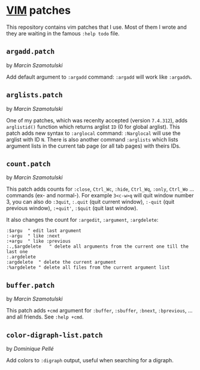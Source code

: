 [VIM](http://www.vim.rog) patches
=================================

This repository contains vim patches that I use.  Most of them I wrote and they are waiting in the famous `:help todo` file.

`argadd.patch`
--------------
by *Marcin Szamotulski*

Add default argument to `:argadd` command:  `:argadd` will work like
`:argadd%`.

`arglists.patch`
----------------
by *Marcin Szamotulski*

One of my patches, which was recenlty accepted (version `7.4.312`), adds
`arglistid()` function which returns arglist `ID` (0 for global arglist).  This
patch adds new syntax to `:arglocal` command: `:Narglocal` will use the arglist
with ID `N`.  There is also another command `:arglists` which lists argument
lists in the current tab page (or all tab pages) with theirs IDs.

`count.patch`
----------------
by *Marcin Szamotulski*

This patch adds counts for `:close`, `Ctrl_Wc`, `:hide`, `Ctrl_Wq`, `:only`,
`Ctrl_Wo`  ... commands (ex- and normal-).  For example `3<c-w>q` will quit
window number 3, you can also do `:3quit`, `:.quit` (quit current window),
`:-quit` (quit previous window), `:+quit'`, `:$quit` (quit last window).

It also changes the count for `:argedit`, `:argument`, `:argdelete`:
```
:$argu	" edit last argument
:-argu	" like :next
:+argu  " like :previous
:.,$argdelete	" delete all arguments from the current one till the last one
:.argdelete
:argdelete	" delete the current argument
:%argdelete	" delete all files from the current argument list
```

`buffer.patch`
--------------
by *Marcin Szamotulski*

This patch adds `+cmd` argument for `:buffer`, `:sbuffer`, `:bnext`,
`:bprevious`, ... and all friends.  See `:help +cmd`.

`color-digraph-list.patch`
-------------------------
by *Dominique Pellé*

Add colors to `:digraph` output, useful when searching for a digraph.
